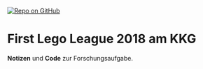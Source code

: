 [![Repo on GitHub](https://img.shields.io/badge/repo-GitHub-3D76C2.svg)](https://github.com/kaethebots/fll2018)
# First Lego League 2018 am KKG

__Notizen__ und __Code__ zur Forschungsaufgabe.
